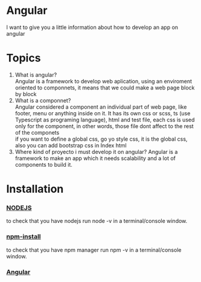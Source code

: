 # Angular
I want to give you a little information about how to develop an app on angular 

# Topics
1. What is angular?<br>
Angular is a framework to develop web aplication, using an enviroment oriented to componnets, it means that we could make a web page block by block
2. What is a componnet?<br>
Angular considered a component an individual part of web page, like footer, menu or anything  inside on it.
It has its own css or scss, ts (use Typescript as programing language), html and test file, each css is used only for the component, in other words, those file dont affect to the rest of the componets<br>
if you want to define a global css, go yo style css, it is the global css, also you can add bootstrap css in Index html
3. Where kind of proyecto i must develop it on angular?
Angular is a framework to make an app which it needs scalability and a lot of components to build it.
# Installation 
### [NODEJS](https://nodejs.org/en/) 
to check that you have nodejs run node -v in a terminal/console window.
### [npm-install](https://docs.npmjs.com/cli/install) 
to check that you have npm manager run npm -v in a terminal/console window.
### [Angular](https://angular.io/guide/quickstart) 

